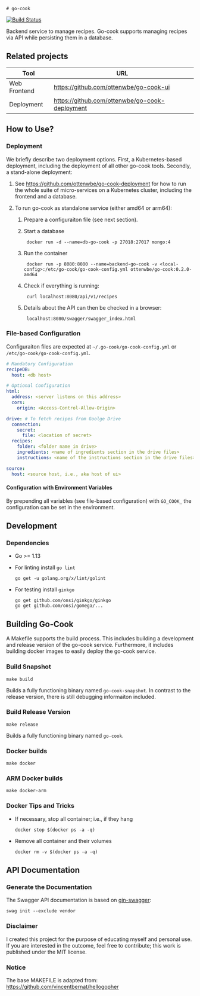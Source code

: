     # go-cook

[![Build Status](https://travis-ci.org/ottenwbe/go-cook.svg?branch=master)](https://travis-ci.org/ottenwbe/go-cook)

Backend service to manage recipes. 
Go-cook supports managing recipes via API while persisting them in a database.

## Related projects

|Tool|URL|
|---|---|
| Web Frontend  |  https://github.com/ottenwbe/go-cook-ui |
| Deployment    |  https://github.com/ottenwbe/go-cook-deployment |

## How to Use?

### Deployment

We briefly describe two deployment options. First, a Kubernetes-based deployment, including the deployment of all other go-cook tools. Secondly, a stand-alone deployment:

1. See https://github.com/ottenwbe/go-cook-deployment for how to run the whole suite of micro-services on a Kubernetes cluster, including the frontend and a database.

2. To run go-cook as standalone service (either amd64 or arm64): 

    1. Prepare a configuraiton file (see next section).
    1. Start a database

            docker run -d --name=db-go-cook -p 27018:27017 mongo:4

    1. Run the container
        
            docker run -p 8080:8080 --name=backend-go-cook -v <local-config>:/etc/go-cook/go-cook-config.yml ottenwbe/go-cook:0.2.0-amd64
    
    1. Check if everything is running:

            curl localhost:8080/api/v1/recipes

    1. Details about the API can then be checked in a browser:

            localhost:8080/swagger/swagger_index.html            

### File-based Configuration 

Configuraiton files are expected at ```~/.go-cook/go-cook-config.yml``` or ```/etc/go-cook/go-cook-config.yml```.

```yaml
# Mandatory Configuration
recipeDB:
  host: <db host>

# Optional Configuration
html:
  address: <server listens on this address>
  cors:
    origin: <Access-Control-Allow-Origin>

drive: # To fetch recipes from Goolge Drive
  connection:
    secret:
      file: <location of secret>
  recipes:
    folder: <folder name in drive>
    ingredients: <name of ingredients section in the drive files>
    instructions: <name of the instructions section in the drive files>

source:
  host: <source host, i.e., aka host of ui>
```

#### Configuration with Environment Variables

By prepending all variables (see file-based configuration) with ```GO_COOK_``` the configuration can be set in the environment.

## Development 

### Dependencies

* Go >= 1.13

* For linting install ```go lint```
    ```    
    go get -u golang.org/x/lint/golint
    ```
  
* For testing install ``ginkgo``
    ```
    go get github.com/onsi/ginkgo/ginkgo
    go get github.com/onsi/gomega/...
    ```

## Building Go-Cook

A Makefile supports the build process. This includes building a development and release version of the go-cook service. Furthermore, it includes building docker images to easily deploy the go-cook service.

### Build Snapshot

```
make build 
```

Builds a fully functioning binary named ```go-cook-snapshot```. In contrast to the release version, there is still debugging informaiton included.

### Build Release Version

```
make release
```

Builds a fully functioning binary named ```go-cook```. 

### Docker builds

```
make docker
```

### ARM Docker builds 

```
make docker-arm 
```

### Docker Tips and Tricks

* If necessary, stop all container; i.e., if they hang
    ```    
    docker stop $(docker ps -a -q)
    ```    

* Remove all container and their volumes
    ```    
    docker rm -v $(docker ps -a -q)      
    ``` 

## API Documentation

 ### Generate the Documentation 
 
The Swagger API documentation is based on [gin-swagger](https://github.com/swaggo/gin-swagger):
 
    swag init --exclude vendor
 
 ### Disclaimer
 
 I created this project for the purpose of educating myself and personal use.
 If you are interested in the outcome, feel free to contribute; this work is published under the MIT license. 
 
### Notice
The base MAKEFILE is adapted from: https://github.com/vincentbernat/hellogopher 